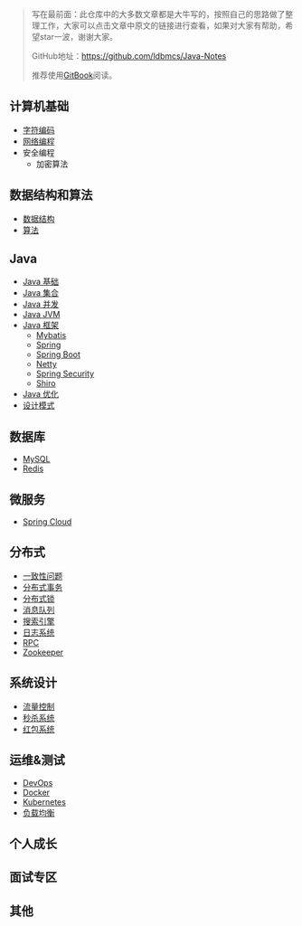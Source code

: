 > 写在最前面：此仓库中的大多数文章都是大牛写的，按照自己的思路做了整理工作，大家可以点击文章中原文的链接进行查看，如果对大家有帮助，希望star一波，谢谢大家。
>
> GitHub地址：https://github.com/ldbmcs/Java-Notes
>
> 推荐使用[GitBook](https://ldbmcs.gitbook.io/java/)阅读。

## 计算机基础
- [字符编码](https://ldbmcs.gitbook.io/java/ji-suan-ji-ji-chu/zi-fu-bian-ma)
- [网络编程](https://ldbmcs.gitbook.io/java/ji-suan-ji-ji-chu/wang-luo-bian-cheng)
- 安全编程
  - 加密算法

## 数据结构和算法
- [数据结构](https://ldbmcs.gitbook.io/java/shu-ju-jie-gou-he-suan-fa/shu-ju-jie-gou)
- [算法](https://ldbmcs.gitbook.io/java/shu-ju-jie-gou-he-suan-fa/suan-fa)

## Java
- [Java 基础](https://ldbmcs.gitbook.io/java/java/java-ji-chu)
- [Java 集合](https://ldbmcs.gitbook.io/java/java/java-ji-he)
- [Java 并发](https://ldbmcs.gitbook.io/java/java/java-bing-fa)
- [Java JVM](https://ldbmcs.gitbook.io/java/java/java-jvm)
- [Java 框架](https://ldbmcs.gitbook.io/java/java/java-kuang-jia)
  - [Mybatis](https://ldbmcs.gitbook.io/java/java/java-kuang-jia/mybatis)
  - [Spring](https://ldbmcs.gitbook.io/java/java/java-kuang-jia/spring)
  - [Spring Boot](https://ldbmcs.gitbook.io/java/java/java-kuang-jia/spring-boot)
  - [Netty](https://ldbmcs.gitbook.io/java/java/java-kuang-jia/netty)
  - [Spring Security](https://ldbmcs.gitbook.io/java/java/java-kuang-jia/spring-security)
  - [Shiro](https://ldbmcs.gitbook.io/java/java/java-kuang-jia/shiro)
- [Java 优化](https://ldbmcs.gitbook.io/java/java/java-you-hua)
- [设计模式](https://ldbmcs.gitbook.io/java/java/she-ji-mo-shi)

## 数据库
- [MySQL](https://ldbmcs.gitbook.io/java/shu-ju-ku/mysql)
- [Redis](https://ldbmcs.gitbook.io/java/shu-ju-ku/redis)

## 微服务
- [Spring Cloud](https://ldbmcs.gitbook.io/java/wei-fu-wu/spring-cloud)

## 分布式
- [一致性问题](https://ldbmcs.gitbook.io/java/fen-bu-shi/yi-zhi-xing-wen-ti)
- [分布式事务](https://ldbmcs.gitbook.io/java/fen-bu-shi/fen-bu-shi-shi-wu)
- [分布式锁](https://ldbmcs.gitbook.io/java/fen-bu-shi/fen-bu-shi-suo)
- [消息队列](https://ldbmcs.gitbook.io/java/fen-bu-shi/xiao-xi-dui-lie)
- [搜索引擎](https://ldbmcs.gitbook.io/java/fen-bu-shi/sou-suo-yin-qing)
- [日志系统](https://ldbmcs.gitbook.io/java/fen-bu-shi/ri-zhi-xi-tong)
- [RPC](https://ldbmcs.gitbook.io/java/fen-bu-shi/rpc)
- [Zookeeper](https://ldbmcs.gitbook.io/java/fen-bu-shi/zookeeper)

## 系统设计
- [流量控制](https://ldbmcs.gitbook.io/java/xi-tong-she-ji/liu-liang-kong-zhi)
- [秒杀系统](https://ldbmcs.gitbook.io/java/xi-tong-she-ji/miao-sha-xi-tong)
- [红包系统](https://ldbmcs.gitbook.io/java/xi-tong-she-ji/hong-bao-xi-tong)

## 运维&测试
- [DevOps](https://ldbmcs.gitbook.io/java/yun-wei-ce-shi/devops)
- [Docker](https://ldbmcs.gitbook.io/java/yun-wei-ce-shi/docker)
- [Kubernetes](https://ldbmcs.gitbook.io/java/yun-wei-ce-shi/kubernetes)
- [负载均衡](https://ldbmcs.gitbook.io/java/yun-wei-ce-shi/fu-zai-jun-heng)

## 个人成长
## 面试专区
## 其他